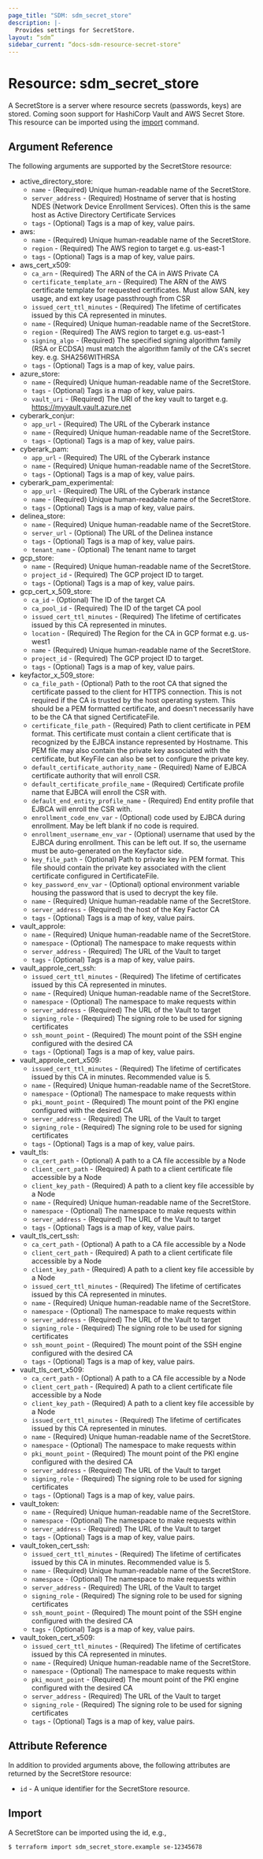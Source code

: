 ```yaml
---
page_title: "SDM: sdm_secret_store"
description: |-
  Provides settings for SecretStore.
layout: “sdm”
sidebar_current: “docs-sdm-resource-secret-store"
---
```

# Resource: sdm_secret_store

A SecretStore is a server where resource secrets (passwords, keys) are stored.
 Coming soon support for HashiCorp Vault and AWS Secret Store.
This resource can be imported using the [import](https://www.terraform.io/docs/cli/commands/import.html) command.
## Argument Reference
The following arguments are supported by the SecretStore resource:
* active_directory_store:
	* `name` - (Required) Unique human-readable name of the SecretStore.
	* `server_address` - (Required) Hostname of server that is hosting NDES (Network Device Enrollment Services). Often this is the same host as Active Directory Certificate Services
	* `tags` - (Optional) Tags is a map of key, value pairs.
* aws:
	* `name` - (Required) Unique human-readable name of the SecretStore.
	* `region` - (Required) The AWS region to target e.g. us-east-1
	* `tags` - (Optional) Tags is a map of key, value pairs.
* aws_cert_x509:
	* `ca_arn` - (Required) The ARN of the CA in AWS Private CA
	* `certificate_template_arn` - (Required) The ARN of the AWS certificate template for requested certificates. Must allow SAN, key usage, and ext key usage passthrough from CSR
	* `issued_cert_ttl_minutes` - (Required) The lifetime of certificates issued by this CA represented in minutes.
	* `name` - (Required) Unique human-readable name of the SecretStore.
	* `region` - (Required) The AWS region to target e.g. us-east-1
	* `signing_algo` - (Required) The specified signing algorithm family (RSA or ECDSA) must match the algorithm family of the CA's secret key. e.g. SHA256WITHRSA
	* `tags` - (Optional) Tags is a map of key, value pairs.
* azure_store:
	* `name` - (Required) Unique human-readable name of the SecretStore.
	* `tags` - (Optional) Tags is a map of key, value pairs.
	* `vault_uri` - (Required) The URI of the key vault to target e.g. https://myvault.vault.azure.net
* cyberark_conjur:
	* `app_url` - (Required) The URL of the Cyberark instance
	* `name` - (Required) Unique human-readable name of the SecretStore.
	* `tags` - (Optional) Tags is a map of key, value pairs.
* cyberark_pam:
	* `app_url` - (Required) The URL of the Cyberark instance
	* `name` - (Required) Unique human-readable name of the SecretStore.
	* `tags` - (Optional) Tags is a map of key, value pairs.
* cyberark_pam_experimental:
	* `app_url` - (Required) The URL of the Cyberark instance
	* `name` - (Required) Unique human-readable name of the SecretStore.
	* `tags` - (Optional) Tags is a map of key, value pairs.
* delinea_store:
	* `name` - (Required) Unique human-readable name of the SecretStore.
	* `server_url` - (Optional) The URL of the Delinea instance
	* `tags` - (Optional) Tags is a map of key, value pairs.
	* `tenant_name` - (Optional) The tenant name to target
* gcp_store:
	* `name` - (Required) Unique human-readable name of the SecretStore.
	* `project_id` - (Required) The GCP project ID to target.
	* `tags` - (Optional) Tags is a map of key, value pairs.
* gcp_cert_x_509_store:
	* `ca_id` - (Optional) The ID of the target CA
	* `ca_pool_id` - (Required) The ID of the target CA pool
	* `issued_cert_ttl_minutes` - (Required) The lifetime of certificates issued by this CA represented in minutes.
	* `location` - (Required) The Region for the CA in GCP format e.g. us-west1
	* `name` - (Required) Unique human-readable name of the SecretStore.
	* `project_id` - (Required) The GCP project ID to target.
	* `tags` - (Optional) Tags is a map of key, value pairs.
* keyfactor_x_509_store:
	* `ca_file_path` - (Optional) Path to the root CA that signed the certificate passed to the client for HTTPS connection. This is not required if the CA is trusted by the host operating system. This should be a PEM formatted certificate, and doesn't necessarily have to be the CA that signed CertificateFile.
	* `certificate_file_path` - (Required) Path to client certificate in PEM format. This certificate must contain a client certificate that is recognized by the EJBCA instance represented by Hostname. This PEM file may also contain the private key associated with the certificate, but KeyFile can also be set to configure the private key.
	* `default_certificate_authority_name` - (Required) Name of EJBCA certificate authority that will enroll CSR.
	* `default_certificate_profile_name` - (Required) Certificate profile name that EJBCA will enroll the CSR with.
	* `default_end_entity_profile_name` - (Required) End entity profile that EJBCA will enroll the CSR with.
	* `enrollment_code_env_var` - (Optional) code used by EJBCA during enrollment. May be left blank if no code is required.
	* `enrollment_username_env_var` - (Optional) username that used by the EJBCA during enrollment. This can be left out.  If so, the username must be auto-generated on the Keyfactor side.
	* `key_file_path` - (Optional) Path to private key in PEM format. This file should contain the private key associated with the client certificate configured in CertificateFile.
	* `key_password_env_var` - (Optional) optional environment variable housing the password that is used to decrypt the key file.
	* `name` - (Required) Unique human-readable name of the SecretStore.
	* `server_address` - (Required) the host of the Key Factor CA
	* `tags` - (Optional) Tags is a map of key, value pairs.
* vault_approle:
	* `name` - (Required) Unique human-readable name of the SecretStore.
	* `namespace` - (Optional) The namespace to make requests within
	* `server_address` - (Required) The URL of the Vault to target
	* `tags` - (Optional) Tags is a map of key, value pairs.
* vault_approle_cert_ssh:
	* `issued_cert_ttl_minutes` - (Required) The lifetime of certificates issued by this CA represented in minutes.
	* `name` - (Required) Unique human-readable name of the SecretStore.
	* `namespace` - (Optional) The namespace to make requests within
	* `server_address` - (Required) The URL of the Vault to target
	* `signing_role` - (Required) The signing role to be used for signing certificates
	* `ssh_mount_point` - (Required) The mount point of the SSH engine configured with the desired CA
	* `tags` - (Optional) Tags is a map of key, value pairs.
* vault_approle_cert_x509:
	* `issued_cert_ttl_minutes` - (Required) The lifetime of certificates issued by this CA in minutes. Recommended value is 5.
	* `name` - (Required) Unique human-readable name of the SecretStore.
	* `namespace` - (Optional) The namespace to make requests within
	* `pki_mount_point` - (Required) The mount point of the PKI engine configured with the desired CA
	* `server_address` - (Required) The URL of the Vault to target
	* `signing_role` - (Required) The signing role to be used for signing certificates
	* `tags` - (Optional) Tags is a map of key, value pairs.
* vault_tls:
	* `ca_cert_path` - (Optional) A path to a CA file accessible by a Node
	* `client_cert_path` - (Required) A path to a client certificate file accessible by a Node
	* `client_key_path` - (Required) A path to a client key file accessible by a Node
	* `name` - (Required) Unique human-readable name of the SecretStore.
	* `namespace` - (Optional) The namespace to make requests within
	* `server_address` - (Required) The URL of the Vault to target
	* `tags` - (Optional) Tags is a map of key, value pairs.
* vault_tls_cert_ssh:
	* `ca_cert_path` - (Optional) A path to a CA file accessible by a Node
	* `client_cert_path` - (Required) A path to a client certificate file accessible by a Node
	* `client_key_path` - (Required) A path to a client key file accessible by a Node
	* `issued_cert_ttl_minutes` - (Required) The lifetime of certificates issued by this CA represented in minutes.
	* `name` - (Required) Unique human-readable name of the SecretStore.
	* `namespace` - (Optional) The namespace to make requests within
	* `server_address` - (Required) The URL of the Vault to target
	* `signing_role` - (Required) The signing role to be used for signing certificates
	* `ssh_mount_point` - (Required) The mount point of the SSH engine configured with the desired CA
	* `tags` - (Optional) Tags is a map of key, value pairs.
* vault_tls_cert_x509:
	* `ca_cert_path` - (Optional) A path to a CA file accessible by a Node
	* `client_cert_path` - (Required) A path to a client certificate file accessible by a Node
	* `client_key_path` - (Required) A path to a client key file accessible by a Node
	* `issued_cert_ttl_minutes` - (Required) The lifetime of certificates issued by this CA represented in minutes.
	* `name` - (Required) Unique human-readable name of the SecretStore.
	* `namespace` - (Optional) The namespace to make requests within
	* `pki_mount_point` - (Required) The mount point of the PKI engine configured with the desired CA
	* `server_address` - (Required) The URL of the Vault to target
	* `signing_role` - (Required) The signing role to be used for signing certificates
	* `tags` - (Optional) Tags is a map of key, value pairs.
* vault_token:
	* `name` - (Required) Unique human-readable name of the SecretStore.
	* `namespace` - (Optional) The namespace to make requests within
	* `server_address` - (Required) The URL of the Vault to target
	* `tags` - (Optional) Tags is a map of key, value pairs.
* vault_token_cert_ssh:
	* `issued_cert_ttl_minutes` - (Required) The lifetime of certificates issued by this CA in minutes. Recommended value is 5.
	* `name` - (Required) Unique human-readable name of the SecretStore.
	* `namespace` - (Optional) The namespace to make requests within
	* `server_address` - (Required) The URL of the Vault to target
	* `signing_role` - (Required) The signing role to be used for signing certificates
	* `ssh_mount_point` - (Required) The mount point of the SSH engine configured with the desired CA
	* `tags` - (Optional) Tags is a map of key, value pairs.
* vault_token_cert_x509:
	* `issued_cert_ttl_minutes` - (Required) The lifetime of certificates issued by this CA represented in minutes.
	* `name` - (Required) Unique human-readable name of the SecretStore.
	* `namespace` - (Optional) The namespace to make requests within
	* `pki_mount_point` - (Required) The mount point of the PKI engine configured with the desired CA
	* `server_address` - (Required) The URL of the Vault to target
	* `signing_role` - (Required) The signing role to be used for signing certificates
	* `tags` - (Optional) Tags is a map of key, value pairs.
## Attribute Reference
In addition to provided arguments above, the following attributes are returned by the SecretStore resource:
* `id` - A unique identifier for the SecretStore resource.
## Import
A SecretStore can be imported using the id, e.g.,

```
$ terraform import sdm_secret_store.example se-12345678
```
